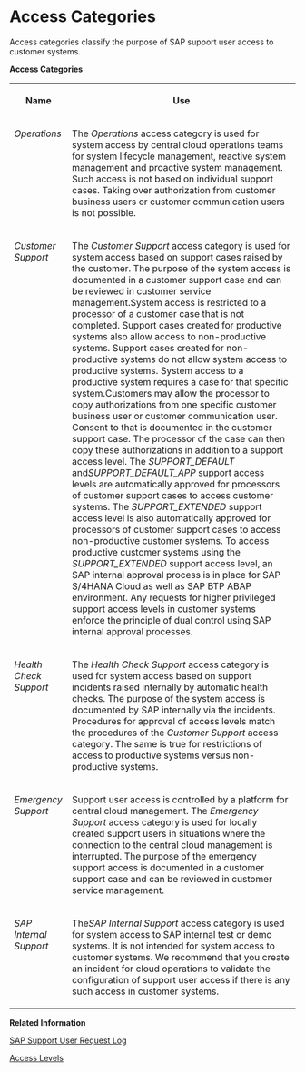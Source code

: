 <!-- loio7dbdd05b6d164ddba14768a563a84bd2 -->

# Access Categories



Access categories classify the purpose of SAP support user access to customer systems.

**Access Categories**


<table>
<tr>
<th valign="top">

Name



</th>
<th valign="top">

Use



</th>
</tr>
<tr>
<td valign="top">

 *Operations*



</td>
<td valign="top">

The *Operations* access category is used for system access by central cloud operations teams for system lifecycle management, reactive system management and proactive system management. Such access is not based on individual support cases. Taking over authorization from customer business users or customer communication users is not possible.



</td>
</tr>
<tr>
<td valign="top">

*Customer Support*



</td>
<td valign="top">

The *Customer Support* access category is used for system access based on support cases raised by the customer. The purpose of the system access is documented in a customer support case and can be reviewed in customer service management.System access is restricted to a processor of a customer case that is not completed. Support cases created for productive systems also allow access to non-productive systems. Support cases created for non-productive systems do not allow system access to productive systems. System access to a productive system requires a case for that specific system.Customers may allow the processor to copy authorizations from one specific customer business user or customer communication user. Consent to that is documented in the customer support case. The processor of the case can then copy these authorizations in addition to a support access level. The *SUPPORT\_DEFAULT* and*SUPPORT\_DEFAULT\_APP* support access levels are automatically approved for processors of customer support cases to access customer systems. The *SUPPORT\_EXTENDED* support access level is also automatically approved for processors of customer support cases to access non-productive customer systems. To access productive customer systems using the *SUPPORT\_EXTENDED* support access level, an SAP internal approval process is in place for SAP S/4HANA Cloud as well as SAP BTP ABAP environment. Any requests for higher privileged support access levels in customer systems enforce the principle of dual control using SAP internal approval processes.



</td>
</tr>
<tr>
<td valign="top">

*Health Check Support*



</td>
<td valign="top">

The *Health Check Support* access category is used for system access based on support incidents raised internally by automatic health checks. The purpose of the system access is documented by SAP internally via the incidents. Procedures for approval of access levels match the procedures of the *Customer Support* access category. The same is true for restrictions of access to productive systems versus non-productive systems.



</td>
</tr>
<tr>
<td valign="top">

*Emergency Support*



</td>
<td valign="top">

Support user access is controlled by a platform for central cloud management. The *Emergency Support* access category is used for locally created support users in situations where the connection to the central cloud management is interrupted. The purpose of the emergency support access is documented in a customer support case and can be reviewed in customer service management.



</td>
</tr>
<tr>
<td valign="top">

*SAP Internal Support*



</td>
<td valign="top">

The*SAP Internal Support* access category is used for system access to SAP internal test or demo systems. It is not intended for system access to customer systems. We recommend that you create an incident for cloud operations to validate the configuration of support user access if there is any such access in customer systems.



</td>
</tr>
</table>

**Related Information**  


[SAP Support User Request Log](sap-support-user-request-log-934a027.md "")

[Access Levels](access-levels-3cdb582.md "Authorizations of SAP support users")

